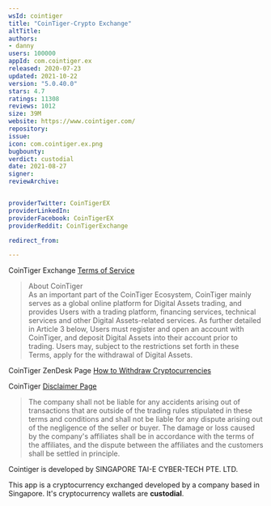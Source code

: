 ```yaml
---
wsId: cointiger
title: "CoinTiger-Crypto Exchange"
altTitle: 
authors:
- danny
users: 100000
appId: com.cointiger.ex
released: 2020-07-23
updated: 2021-10-22
version: "5.0.40.0"
stars: 4.7
ratings: 11308
reviews: 1012
size: 39M
website: https://www.cointiger.com/
repository: 
issue: 
icon: com.cointiger.ex.png
bugbounty: 
verdict: custodial
date: 2021-08-27
signer: 
reviewArchive:


providerTwitter: CoinTigerEX
providerLinkedIn: 
providerFacebook: CoinTigerEX
providerReddit: CoinTigerExchange

redirect_from:

---
```



CoinTiger Exchange [Terms of Service](https://www.cointiger.com/en-us/#/footer/service)

> About CoinTiger<br>
  As an important part of the CoinTiger Ecosystem, CoinTiger mainly serves as a global online platform for Digital Assets trading, and provides Users with a trading platform, financing services, technical services and other Digital Assets-related services. As further detailed in Article 3 below, Users must register and open an account with CoinTiger, and deposit Digital Assets into their account prior to trading. Users may, subject to the restrictions set forth in these Terms, apply for the withdrawal of Digital Assets.

CoinTiger ZenDesk Page [How to Withdraw Cryptocurrencies](https://cointiger.zendesk.com/hc/en-us/articles/360009805554-How-to-withdraw)

CoinTiger [Disclaimer Page](https://cointiger.zendesk.com/hc/en-us/articles/360009807774)

> The company shall not be liable for any accidents arising out of transactions that are outside of the trading rules stipulated in these terms and conditions and shall not be liable for any dispute arising out of the negligence of the seller or buyer. The damage or loss caused by the company's affiliates shall be in accordance with the terms of the affiliates, and the dispute between the affiliates and the customers shall be settled in principle.

Cointiger is developed by SINGAPORE TAI-E CYBER-TECH PTE. LTD.

This app is a cryptocurrency exchanged developed by a company based in Singapore. It's cryptocurrency wallets are **custodial**.

